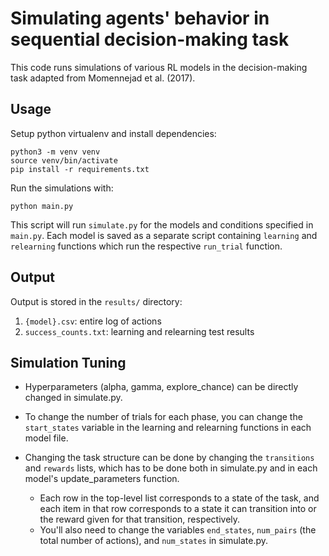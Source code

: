 # Simulating agents' behavior in sequential decision-making task
This code runs simulations of various RL models in the decision-making task adapted from Momennejad et al. (2017).

## Usage
Setup python virtualenv and install dependencies:
```
python3 -m venv venv
source venv/bin/activate
pip install -r requirements.txt
```

Run the simulations with:
```
python main.py
```
This script will run `simulate.py` for the models and conditions specified in `main.py`. Each model is saved as a separate script containing `learning` and `relearning` functions which run the respective `run_trial` function.

## Output
Output is stored in the `results/` directory:
1. `{model}.csv`: entire log of actions
1. `success_counts.txt`: learning and relearning test results

## Simulation Tuning
- Hyperparameters (alpha, gamma, explore_chance) can be directly changed in simulate.py.

- To change the number of trials for each phase, you can change the `start_states` variable in the learning and relearning functions in each model file.

- Changing the task structure can be done by changing the `transitions` and `rewards` lists, which has to be done both in simulate.py and in each model's update_parameters function. 
  - Each row in the top-level list corresponds to a state of the task, and each item in that row corresponds to a state it can transition into or the reward given for that transition, respectively. 
  - You'll also need to change the variables `end_states`, `num_pairs` (the total number of actions), and `num_states` in simulate.py.
